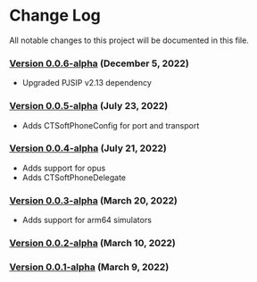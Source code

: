 # Change Log

All notable changes to this project will be documented in this file.

### [Version 0.0.6-alpha](https://github.com/CleverTap/CTSoftPhone/releases/tag/0.0.6-alpha) (December 5, 2022)
 
 - Upgraded PJSIP v2.13 dependency
 
### [Version 0.0.5-alpha](https://github.com/CleverTap/CTSoftPhone/releases/tag/0.0.5-alpha) (July 23, 2022)
 
 - Adds CTSoftPhoneConfig for port and transport

### [Version 0.0.4-alpha](https://github.com/CleverTap/CTSoftPhone/releases/tag/0.0.4-alpha) (July 21, 2022)

 - Adds support for opus
 - Adds CTSoftPhoneDelegate

### [Version 0.0.3-alpha](https://github.com/CleverTap/CTSoftPhone/releases/tag/0.0.3-alpha) (March 20, 2022)

 - Adds support for arm64 simulators

### [Version 0.0.2-alpha](https://github.com/CleverTap/CTSoftPhone/releases/tag/0.0.2-alpha) (March 10, 2022)

### [Version 0.0.1-alpha](https://github.com/CleverTap/CTSoftPhone/releases/tag/0.0.1-alpha) (March 9, 2022)


